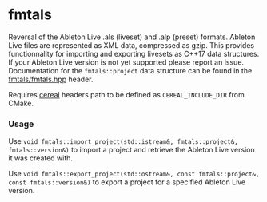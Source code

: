 # fmtals

Reversal of the Ableton Live .als (liveset) and .alp (preset) formats. Ableton Live files are represented as XML data, compressed as gzip. This provides functionnality for importing and exporting livesets as C++17 data structures. If your Ableton Live version is not yet supported please report an issue. Documentation for the `fmtals::project` data structure can be found in the [fmtals/fmtals.hpp](include/fmtals/fmtals.hpp) header.

Requires [cereal](https://github.com/USCiLab/cereal) headers path to be defined as `CEREAL_INCLUDE_DIR` from CMake.

### Usage

Use `void fmtals::import_project(std::istream&, fmtals::project&, fmtals::version&)` to import a project and retrieve the Ableton Live version it was created with.

Use `void fmtals::export_project(std::ostream&, const fmtals::project&, const fmtals::version&)` to export a project for a specified Ableton Live version.


